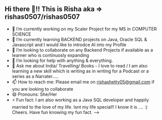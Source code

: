 ## Hi there 👋!! This is Risha aka => **rishas0507/rishas0507** 

- 🔭 I’m currently working on my Scaler Project for my MS in COMPUTER SCIENCE
- 🌱 I’m currently learning BACKEND projects on Java, Oracle SQL & Javascript and I would like to introdce AI into my Profile
- 👯 I’m looking to collaborate on any Backend Projects if available as a learner who is continuosly expanding
- 🤔 I’m looking for help with anything & everything.
- 💬 Ask me about India/ Travelling/ Books - I love to read / I am also learning a new skill which is writing as in writing for a Podcast or a series as a Narrater.....
- 📫 How to reach me: Please email me on rishashetty05@gmail.com if you are looking to collaborate
- 😄 Pronouns: She/Her
- ⚡ Fun fact: I am also working as a Java SQL developer and happily married to the love of my life. Isnt my life special!! I know it is .... :) Cheers. Have fun knowing my fun fact. 
-->
